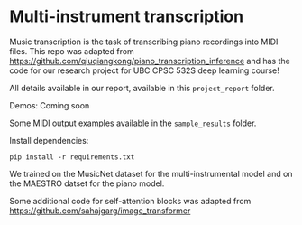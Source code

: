 
# Multi-instrument transcription

Music transcription is the task of transcribing piano recordings into MIDI files. This repo was adapted from https://github.com/qiuqiangkong/piano_transcription_inference and has the code for our research project for UBC CPSC 532S deep learning course! 

All details available in our report, available in this `project_report` folder. 

Demos: Coming soon

Some MIDI output examples available in the `sample_results` folder.

Install dependencies:
```
pip install -r requirements.txt
```

We trained on the MusicNet dataset for the multi-instrumental model and on the MAESTRO  datset for the piano model.

Some additional code for self-attention blocks was adapted from https://github.com/sahajgarg/image_transformer
